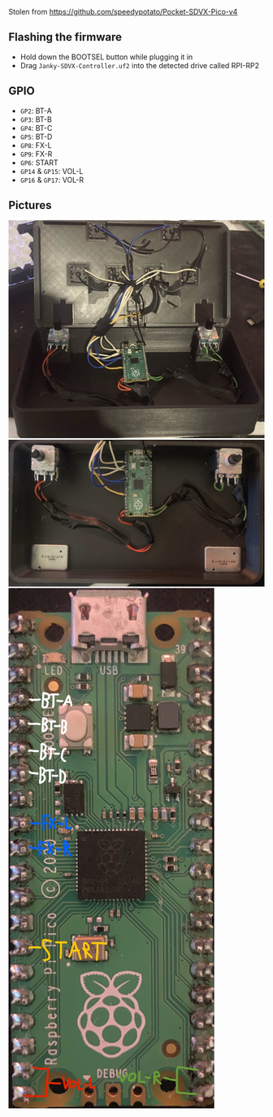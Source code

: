 Stolen from https://github.com/speedypotato/Pocket-SDVX-Pico-v4

## Flashing the firmware
* Hold down the BOOTSEL button while plugging it in
* Drag `Janky-SDVX-Controller.uf2` into the detected drive called RPI-RP2

## GPIO
* `GP2`: BT-A
* `GP3`: BT-B
* `GP4`: BT-C
* `GP5`: BT-D
* `GP8`: FX-L
* `GP9`: FX-R
* `GP6`: START
* `GP14` & `GP15`: VOL-L
* `GP16` & `GP17`: VOL-R

## Pictures
![Inside](./Pictures/Inside.jpg)
![Inside Bottom](./Pictures/Inside%20Bottom.jpg)
![Pins](./Pictures/Pins.jpg)